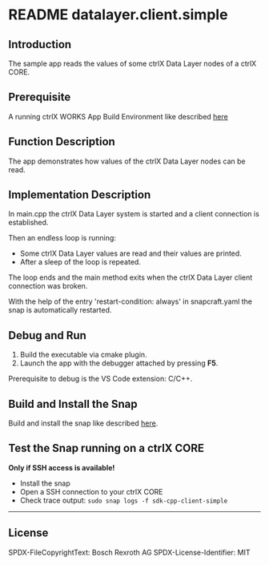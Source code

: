 # README datalayer.client.simple

## Introduction

The sample app reads the values of some ctrlX Data Layer nodes of a ctrlX CORE.

## Prerequisite

A running ctrlX WORKS App Build Environment like described [here](https://boschrexroth.github.io/ctrlx-automation-sdk/setup_qemu_ctrlx_works.html)

## Function Description

The app demonstrates how values of the ctrlX Data Layer nodes can be read.

## Implementation Description

In main.cpp the ctrlX Data Layer system is started and a client connection is established.

Then an endless loop is running:

* Some ctrlX Data Layer values are read and their values are printed.
* After a sleep of the loop is repeated.

The loop ends and the main method exits when the ctrlX Data Layer client connection was broken.

With the help of the entry 'restart-condition: always' in snapcraft.yaml the snap is automatically restarted.

## Debug and Run

1. Build the executable via cmake plugin.
2. Launch the app with the debugger attached by pressing __F5__.

Prerequisite to debug is the VS Code extension: C/C++.

## Build and Install the Snap

Build and install the snap like described [here](../README.md).

## Test the Snap running on a ctrlX CORE

__Only if SSH access is available!__

* Install the snap
* Open a SSH connection to your ctrlX CORE
* Check trace output: `sudo snap logs -f sdk-cpp-client-simple`

___

## License

SPDX-FileCopyrightText: Bosch Rexroth AG
SPDX-License-Identifier: MIT
